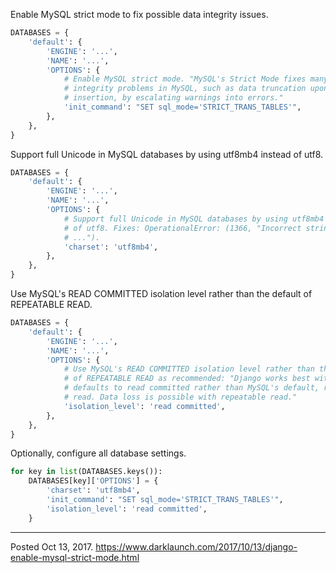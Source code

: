 Enable MySQL strict mode to fix possible data integrity issues.

```python
DATABASES = {
    'default': {
        'ENGINE': '...',
        'NAME': '...',
        'OPTIONS': {
            # Enable MySQL strict mode. "MySQL's Strict Mode fixes many data
            # integrity problems in MySQL, such as data truncation upon
            # insertion, by escalating warnings into errors."
            'init_command': "SET sql_mode='STRICT_TRANS_TABLES'",
        },
    },
}
```

Support full Unicode in MySQL databases by using utf8mb4 instead of utf8.

```python
DATABASES = {
    'default': {
        'ENGINE': '...',
        'NAME': '...',
        'OPTIONS': {
            # Support full Unicode in MySQL databases by using utf8mb4 instead
            # of utf8. Fixes: OperationalError: (1366, "Incorrect string value:
            # ...").
            'charset': 'utf8mb4',
        },
    },
}
```

Use MySQL's READ COMMITTED isolation level rather than the default of REPEATABLE READ.

```python
DATABASES = {
    'default': {
        'ENGINE': '...',
        'NAME': '...',
        'OPTIONS': {
            # Use MySQL's READ COMMITTED isolation level rather than the default
            # of REPEATABLE READ as recommended: "Django works best with and
            # defaults to read committed rather than MySQL's default, repeatable
            # read. Data loss is possible with repeatable read."
            'isolation_level': 'read committed',
        },
    },
}
```

Optionally, configure all database settings.

```python
for key in list(DATABASES.keys()):
    DATABASES[key]['OPTIONS'] = {
        'charset': 'utf8mb4',
        'init_command': "SET sql_mode='STRICT_TRANS_TABLES'",
        'isolation_level': 'read committed',
    }
```

---


Posted Oct 13, 2017.
https://www.darklaunch.com/2017/10/13/django-enable-mysql-strict-mode.html